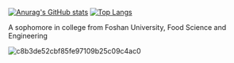 [![Anurag's GitHub stats](https://github-readme-stats.vercel.app/api?username=QDcvd&theme=radical)](https://github.com/anuraghazra/github-readme-stats)
[![Top Langs](https://github-readme-stats.vercel.app/api/top-langs/?username=QDcvd&layout=compact&theme=radical)](https://github.com/anuraghazra/github-readme-stats)

A sophomore in college from Foshan University, Food Science and Engineering

![c8b3de52cbf85fe97109b25c09c4ac0](https://user-images.githubusercontent.com/54057111/120893400-bbc19080-c645-11eb-8f99-2bb6c33f30cd.jpg)
